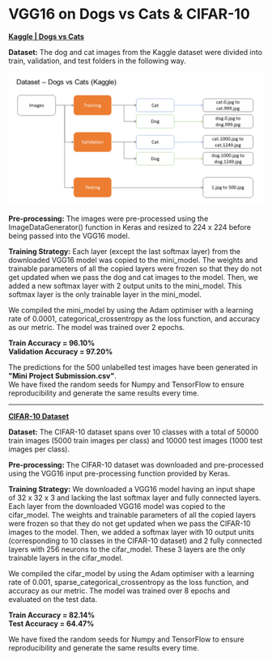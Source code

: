 # VGG16 on Dogs vs Cats & CIFAR-10

__[Kaggle | Dogs vs Cats](https://www.kaggle.com/c/dogs-vs-cats)__

**Dataset:** The dog and cat images from the Kaggle dataset were divided into train, validation, and test folders in the following way.  

![Dataset:](https://github.com/MahekMerchant2020/VGG16-on-Dogs-vs-Cats-CIFAR-10/blob/main/Dataset%20Structure.png)

**Pre-processing:** The images were pre-processed using the ImageDataGenerator() function in Keras and resized to 224 x 224 before being passed into the VGG16 model.

**Training Strategy:** Each layer (except the last softmax layer) from the downloaded VGG16 model was copied to the mini_model. The weights and trainable parameters of all the copied layers were frozen so that they do not get updated when we pass the dog and cat images to the model. Then, we added a new softmax layer with 2 output units to the mini_model. This softmax layer is the only trainable layer in the mini_model.

We compiled the mini_model by using the Adam optimiser with a learning rate of 0.0001, categorical_crossentropy as the loss function, and accuracy as our metric. The model was trained over 2 epochs.

**Train Accuracy = 96.10%  
Validation Accuracy = 97.20%**

The predictions for the 500 unlabelled test images have been generated in **"Mini Project Submission.csv"**.  
We have fixed the random seeds for Numpy and TensorFlow to ensure reproducibility and generate the same results every time.

***
__[CIFAR-10 Dataset](https://www.cs.toronto.edu/~kriz/cifar.html)__  

**Dataset:** The CIFAR-10 dataset spans over 10 classes with a total of 50000 train images (5000 train images per class) and 10000 test images (1000 test images per class).  

**Pre-processing:** The CIFAR-10 dataset was downloaded and pre-processed using the VGG16 input pre-processing function provided by Keras.  

**Training Strategy:** We downloaded a VGG16 model having an input shape of 32 x 32 x 3 and lacking the last softmax layer and fully connected layers. Each layer from the downloaded VGG16 model was copied to the cifar_model. The weights and trainable parameters of all the copied layers were frozen so that they do not get updated when we pass the CIFAR-10 images to the model. Then, we added a softmax layer with 10 output units (corresponding to 10 classes in the CIFAR-10 dataset) and 2 fully connected layers with 256 neurons to the cifar_model. These 3 layers are the only trainable layers in the cifar_model.  

We compiled the cifar_model by using the Adam optimiser with a learning rate of 0.001, sparse_categorical_crossentropy as the loss function, and accuracy as our metric. The model was trained over 8 epochs and evaluated on the test data.  

**Train Accuracy = 82.14%  
Test Accuracy = 64.47%**  

We have fixed the random seeds for Numpy and TensorFlow to ensure reproducibility and generate the same results every time.
